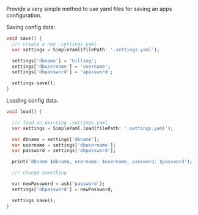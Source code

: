 Provide a very simple method to use yaml files for saving an apps configuration.

Saving config data:

```dart
void save() {
  /// create a new .settings.yaml
  var settings = SimpleYaml(filePath: '.settings.yaml');

  settings['dbname'] = 'billing';
  settings['dbusername'] = 'username';
  settings['dbpassword'] = 'apassword';

  settings.save();
}
```

Loading config data.

```dart
void load() {

  /// load an existing .settings.yaml
  var settings = SimpleYaml.load(filePath: '.settings.yaml');

  var dbname = settings['dbname'];
  var username = settings['dbusername'];
  var password = settings['dbpassword'];

  print('dbname $dbname, username: $username, password: $password');

  /// change something

  var newPassword = ask('password');
  settings['dbpassword'] = newPassword;

  settings.save();
}
```

